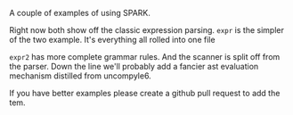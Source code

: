 A couple of examples of using SPARK.

Right now both show off the classic expression parsing. `expr` is the simpler
of the two example. It's everything all rolled into one file

`expr2` has more complete grammar rules. And the scanner is split off
from the parser. Down the line we'll probably add a fancier ast evaluation
mechanism distilled from uncompyle6.

If you have better examples please create a github pull request to add the tem.
